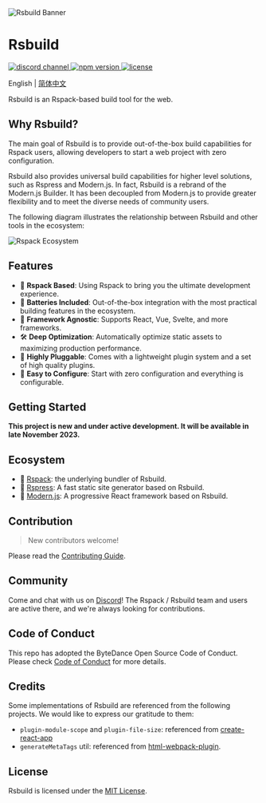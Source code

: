 <picture>
  <img alt="Rsbuild Banner" src="https://github.com/web-infra-dev/rsbuild/assets/7237365/84abc13e-b620-468f-a90b-dbf28e7e9427">
</picture>

# Rsbuild

<p>
  <a href="https://discord.gg/dfJnVWaG">
    <img src="https://img.shields.io/discord/977448667919286283?logo=discord&label=discord&colorA=564341&colorB=EDED91" alt="discord channel" />
  </a>
  <a href="https://www.npmjs.com/package/@rsbuild/shared?activeTab=readme">
   <img src="https://img.shields.io/npm/v/@rsbuild/shared?style=flat-square&colorA=564341&colorB=EDED91" alt="npm version" />
  </a>
  <a href="https://github.com/web-infra-dev/rsbuild/blob/main/LICENSE">
    <img src="https://img.shields.io/npm/l/@rsbuild/shared?style=flat-square&colorA=564341&colorB=EDED91" alt="license" />
  </a>
</p>

English | [简体中文](./README.zh-CN.md)

Rsbuild is an Rspack-based build tool for the web.

## Why Rsbuild?

The main goal of Rsbuild is to provide out-of-the-box build capabilities for Rspack users, allowing developers to start a web project with zero configuration.

Rsbuild also provides universal build capabilities for higher level solutions, such as Rspress and Modern.js. In fact, Rsbuild is a rebrand of the Modern.js Builder. It has been decoupled from Modern.js to provide greater flexibility and to meet the diverse needs of community users.

The following diagram illustrates the relationship between Rsbuild and other tools in the ecosystem:

![Rspack Ecosystem](https://github.com/web-infra-dev/rsbuild/assets/7237365/1ec93ad6-b8b1-475b-963f-cba1e7d79dec)

## Features

- 🚀 **Rspack Based**: Using Rspack to bring you the ultimate development experience.
- 🦄 **Batteries Included**: Out-of-the-box integration with the most practical building features in the ecosystem.
- 🎯 **Framework Agnostic**: Supports React, Vue, Svelte, and more frameworks.
- 🛠️ **Deep Optimization**: Automatically optimize static assets to maximizing production performance.
- 🎨 **Highly Pluggable**: Comes with a lightweight plugin system and a set of high quality plugins.
- 🍭 **Easy to Configure**: Start with zero configuration and everything is configurable.

## Getting Started

**This project is new and under active development. It will be available in late November 2023.**

## Ecosystem

- 🦀 [Rspack](https://github.com/web-infra-dev/rspack): the underlying bundler of Rsbuild.
- 🐹 [Rspress](https://github.com/web-infra-dev/rspress): A fast static site generator based on Rsbuild.
- 🦄 [Modern.js](https://github.com/web-infra-dev/modern.js): A progressive React framework based on Rsbuild.

## Contribution

> New contributors welcome!

Please read the [Contributing Guide](https://github.com/web-infra-dev/rsbuild/blob/main/CONTRIBUTING.md).

## Community

Come and chat with us on [Discord](https://discord.gg/dfJnVWaG)! The Rspack / Rsbuild team and users are active there, and we're always looking for contributions.

## Code of Conduct

This repo has adopted the ByteDance Open Source Code of Conduct. Please check [Code of Conduct](./CODE_OF_CONDUCT.md) for more details.

## Credits

Some implementations of Rsbuild are referenced from the following projects. We would like to express our gratitude to them:

- `plugin-module-scope` and `plugin-file-size`: referenced from [create-react-app](https://github.com/facebook/create-react-app)
- `generateMetaTags` util: referenced from [html-webpack-plugin](https://github.com/jantimon/html-webpack-plugin).

## License

Rsbuild is licensed under the [MIT License](./LICENSE).
